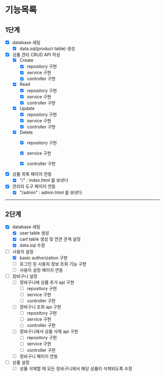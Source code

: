 # 기능목록
## 1단계

- [x] database 세팅
    - [x] data.sql(product table) 생성

- [x] 상품 관리 CRUD API 작성
    - [x] Create
        - [x] repository 구현
        - [x] service 구현
        - [x] controller 구현
    - [x] Read
        - [x] repository 구현
        - [x] service 구현
        - [x] controller 구현
    - [x] Update
        - [x] repository 구현
        - [x] service 구현
        - [x] controller 구현
    - [x] Delete
        - [x] repository 구현
        - [x] service 구현
        - [x] controller 구현


- [x] 상품 목록 페이지 연동
    - [x] "/" : index.html 를 보낸다

- [x] 관리자 도구 페이지 연동
    - [x] "/admin" : admin.html 를 보낸다

---
## 2단계

- [x] database 세팅
  - [x] user table 생성
  - [x] cart table 생성 및 연관 관계 설정
  - [x] data.sql 수정

- [ ] 사용자 설정
  - [x] basic authorization 구현
  - [ ] 로그인 된 사용자 정보 조회 기능 구현
  - [ ] 사용자 설정 페이지 연동

- [ ] 장바구니 설정
  - [ ] 장바구니에 상품 추가 api 구현
    - [ ] repository 구현
    - [ ] service 구현
    - [ ] controller 구현
  - [ ] 장바구니 조회 api 구현
    - [ ] repository 구현
    - [ ] service 구현
    - [ ] controller 구현
  - [ ] 장바구니에서 상품 삭제 api 구현
    - [ ] repository 구현
    - [ ] service 구현
    - [ ] controller 구현
  - [ ] 장바구니 페이지 연동

- [ ] 상품 설정
  - [ ] 상품 삭제할 때 모든 장바구니에서 해당 상품이 삭제되도록 수정
